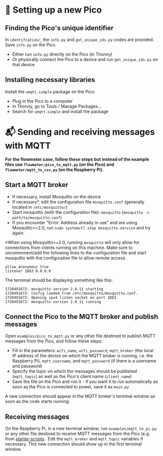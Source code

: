 # :gift: Setting up a new Pico

## Finding the Pico's unique identifier

In `identifcation/`, the `info.py` and `get_unique_ids.py` codes are provided. Save `info.py` on the Pico.
- Either run `info.py` directly on the Pico (in Thonny)
- Or physically connect the Pico to a device and run `get_unique_ids.py` on that device

## Installing necessary libraries

Install the `umqtt.simple` package on the Pico:
- Plug in the Pico to a computer
- In Thonny, go to Tools / Manage Packages...
- Search for `umqtt.simple` and install the package

# :mailbox_with_mail: Sending and receiving messages with MQTT

**For the flowmeter case, follow these steps but instead of the example files use `flowmeter/pico_to_mqtt.py` (on the Pico) and `flowmeter/mqtt_to_csv.py` (on the Raspberry Pi).**

## Start a MQTT broker 

- If necessary, install Mosquitto on the device
- If necessary\*, edit the configuration file `mosquitto.conf` (generally located in `/etc/mosquitto/`)
- Start mosquitto (with the configuration file): `mosquitto` (`mosquitto -c path/to/mosquitto.conf`)
- If you encounter "Error: Address already in use" and are using Mosquitto>=2.0, run `sudo systemctl stop mosquitto.service` and try again.

\*When using Mosquitto>=2.0, running `mosquitto` will only allow for connections from clients running on this machine. Make sure to uncommment/add the following lines to the configuration file and start mosquitto with the configuration file to allow remote access.
```
allow_anonymous true
listener 1883 0.0.0.0
```

The terminal should be displaying something like this:
```
1720491672: mosquitto version 2.0.11 starting
1720491672: Config loaded from /etc/mosquitto/mosquitto.conf.
1720491672: Opening ipv4 listen socket on port 1883.
1720491672: mosquitto version 2.0.11 running
```
## Connect the Pico to the MQTT broker and publish messages

Open `examples/pico_to_mqtt.py` or any other file destined to publish MQTT messages from the Pico, and follow these steps:
- Fill in the parameters: `wifi_name`, `wifi_password`, `mqtt_broker` (the local IP address of the device on which the MQTT broker is running, i.e. the Raspberry Pi), `mqtt_username`, and `mqtt_password` (if there is a username and password)
- Specify the topic on which the messages should be published (`mqtt_topic`) as well as the Pico's client name (`client_name`)
- Save the file on the Pico and run it - if you want it to run automatically as soon as the Pico is connected to power, save it as `main.py`

A new connection should appear in the MQTT broker's terminal window as soon as the code starts running.

## Receiving messages

On the Raspberry Pi, in a new terminal window, run `examples/mqtt_to_pi.py` or any other file destined to receive MQTT messages from the Pico (e.g. from [starter-scripts](https://github.com/thegridelectric/starter-scripts/blob/main/flow/pico/pico_mqtt_to_csv.py) . Edit the `mqtt_broker` and `mqtt_topic` variables if necessary. This new connection should show up in the first terminal window.